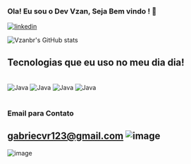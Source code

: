 ### Ola! Eu sou o Dev Vzan, Seja Bem vindo ! 👀 

[![linkedin](https://img.shields.io/badge/LinkedIn-0077B5?style=for-the-badge&logo=linkedin&logoColor=white)](https://www.linkedin.com/in/gabriel19br/)

![Vzanbr's GitHub stats](https://github-readme-stats.vercel.app/api?username=vzanbr&show_icons=true&theme=dracula)

## Tecnologias que eu uso no meu dia dia! 

<div style="display: inline_block"><br/>
  <img align="center" alt="Java" src="https://img.shields.io/badge/Java-ED8B00?style=for-the-badge&logo=openjdk&logoColor=white"/>
  <img align="center" alt="Java" src="https://img.shields.io/badge/PostgreSQL-316192?style=for-the-badge&logo=postgresql&logoColor=white"/>
    <img align="center" alt="Java" src="https://img.shields.io/badge/MySQL-00000F?style=for-the-badge&logo=mysql&logoColor=white"/>
    <img align="center" alt="Java" src="https://img.shields.io/badge/Spring-6DB33F?style=for-the-badge&logo=spring&logoColor=white"/>
</div><br/>

### Email para Contato
## gabriecvr123@gmail.com ![image](https://img.shields.io/badge/Gmail-D14836?style=for-the-badge&logo=gmail&logoColor=white) 


![image](https://github.com/vzanbr/vzanbr/assets/128941678/0545c187-156a-4481-bee9-9304eb8b2c3b)
